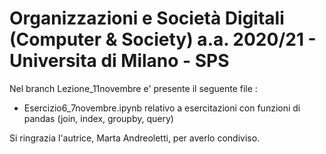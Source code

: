 # Organizzazioni e Società Digitali (Computer & Society) a.a. 2020/21 - Universita di Milano - SPS

Nel branch Lezione_11novembre e' presente il seguente file :
- Esercizio6_7novembre.ipynb relativo a esercitazioni con funzioni di pandas (join, index, groupby, query)

Si ringrazia l'autrice, Marta Andreoletti, per averlo condiviso.
